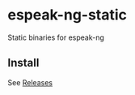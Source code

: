 # espeak-ng-static

Static binaries for espeak-ng

## Install

See [Releases](https://github.com/thewh1teagle/espeak-ng-static/releases)